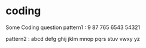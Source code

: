 # coding
Some Coding question
pattern1 :
9
87
765
6543
54321


pattern2 :
   abcd
   defg
   ghij
   jklm
   mnop
   pqrs
   stuv
   vwxy
   yz
